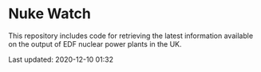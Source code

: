 # Nuke Watch

This repository includes code for retrieving the latest information available on the output of EDF nuclear power plants in the UK.

Last updated: 2020-12-10 01:32